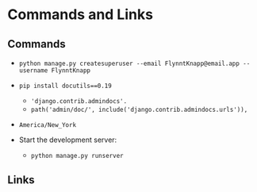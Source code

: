 # Commands and Links

## Commands

* `python manage.py createsuperuser --email FlynntKnapp@email.app --username FlynntKnapp`

* `pip install docutils==0.19`
  * `'django.contrib.admindocs'.`
  * `path('admin/doc/', include('django.contrib.admindocs.urls')),`
* `America/New_York`

* Start the development server:
  * `python manage.py runserver`

## Links
